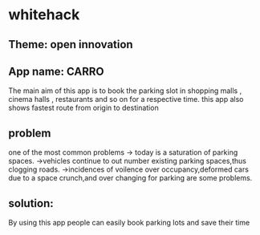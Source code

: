 # whitehack

## Theme: open innovation 

## App name: CARRO

The main aim of this app is to book the parking slot in shopping malls , cinema halls , restaurants and so on for a respective time.
this app also shows fastest route from origin to destination

## problem
one of the most common problems
-> today is a saturation of parking spaces.
->vehicles continue to out number existing parking spaces,thus clogging roads.
->incidences of voilence over occupancy,deformed cars due to a space crunch,and over changing for parking are some problems.
## solution:
By using this app people can easily book parking  lots and save their time
